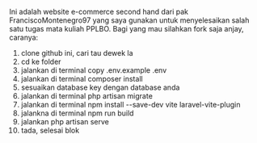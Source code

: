 Ini adalah website e-commerce second hand dari pak FranciscoMontenegro97 yang saya gunakan untuk menyelesaikan salah satu tugas mata kuliah PPLBO. Bagi yang mau silahkan fork saja anjay, caranya:
1. clone github ini, cari tau dewek la
2. cd ke folder
3. jalankan di terminal copy .env.example .env
4. jalankan di terminal composer install
5. sesuaikan database key dengan database anda
6. jalankan di terminal php artisan migrate
7. jalankan di terminal npm install --save-dev vite laravel-vite-plugin
8. jalankna di terminal npm run build
9. jalankan php artisan serve
10. tada, selesai blok
